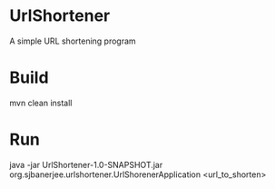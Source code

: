 # UrlShortener
A simple URL shortening program

# Build
mvn clean install

# Run
java -jar UrlShortener-1.0-SNAPSHOT.jar org.sjbanerjee.urlshortener.UrlShorenerApplication <url_to_shorten>
